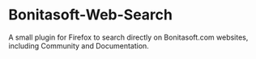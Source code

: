Bonitasoft-Web-Search
=====================

A small plugin for Firefox to search directly on Bonitasoft.com websites, including Community and Documentation.
